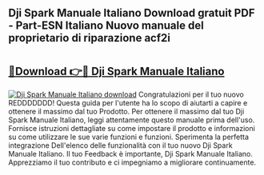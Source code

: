 ## Dji Spark Manuale Italiano Download gratuit PDF - Part-ESN Italiano Nuovo manuale del proprietario di riparazione acf2i

# <h2><a href="http://dfbkviw.blite.top/?on=Dji+Spark+Manuale+Italiano">🔗Download 👉🔴 Dji Spark Manuale Italiano</a></h2>

[![Dji Spark Manuale Italiano download](https://i.imgur.com/lujVjoI.png)](http://dfbkviw.blite.top/?on=Dji+Spark+Manuale+Italiano)
Congratulazioni per il tuo nuovo REDDDDDDD! Questa guida per l'utente ha lo scopo di aiutarti a capire e ottenere il massimo dal tuo Prodotto. Per ottenere il massimo dal tuo Dji Spark Manuale Italiano, leggi attentamente questo manuale prima dell'uso. Fornisce istruzioni dettagliate su come impostare il prodotto e informazioni su come utilizzare le sue varie funzioni e funzioni. Sperimenta la perfetta integrazione Dell'elenco delle funzionalità con il tuo nuovo Dji Spark Manuale Italiano. Il tuo Feedback è importante, Dji Spark Manuale Italiano. Apprezziamo il tuo contributo e ci impegniamo a migliorare continuamente.
